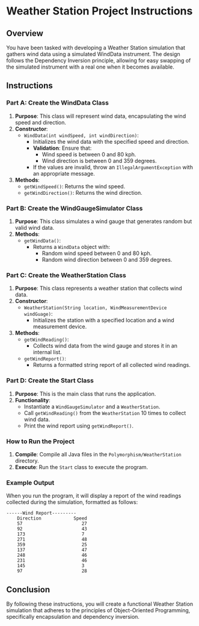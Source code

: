 # Weather Station Project Instructions

## Overview
You have been tasked with developing a Weather Station simulation that gathers wind data using a simulated WindData instrument. The design follows the Dependency Inversion principle, allowing for easy swapping of the simulated instrument with a real one when it becomes available.

## Instructions

### Part A: Create the WindData Class
1. **Purpose**: This class will represent wind data, encapsulating the wind speed and direction.
2. **Constructor**:
   - `WindData(int windSpeed, int windDirection)`: 
     - Initializes the wind data with the specified speed and direction.
     - **Validation**: Ensure that:
       - Wind speed is between 0 and 80 kph.
       - Wind direction is between 0 and 359 degrees.
     - If the values are invalid, throw an `IllegalArgumentException` with an appropriate message.
3. **Methods**:
   - `getWindSpeed()`: Returns the wind speed.
   - `getWindDirection()`: Returns the wind direction.

### Part B: Create the WindGaugeSimulator Class
1. **Purpose**: This class simulates a wind gauge that generates random but valid wind data.
2. **Methods**:
   - `getWindData()`: 
     - Returns a `WindData` object with:
       - Random wind speed between 0 and 80 kph.
       - Random wind direction between 0 and 359 degrees.

### Part C: Create the WeatherStation Class
1. **Purpose**: This class represents a weather station that collects wind data.
2. **Constructor**:
   - `WeatherStation(String location, WindMeasurementDevice windGuage)`:
     - Initializes the station with a specified location and a wind measurement device.
3. **Methods**:
   - `getWindReading()`: 
     - Collects wind data from the wind gauge and stores it in an internal list.
   - `getWindReport()`: 
     - Returns a formatted string report of all collected wind readings.

### Part D: Create the Start Class
1. **Purpose**: This is the main class that runs the application.
2. **Functionality**:
   - Instantiate a `WindGaugeSimulator` and a `WeatherStation`.
   - Call `getWindReading()` from the `WeatherStation` 10 times to collect wind data.
   - Print the wind report using `getWindReport()`.

### How to Run the Project
1. **Compile**: Compile all Java files in the `Polymorphism/WeatherStation` directory.
2. **Execute**: Run the `Start` class to execute the program.

### Example Output
When you run the program, it will display a report of the wind readings collected during the simulation, formatted as follows:
```
------Wind Report---------
    Direction            Speed
    57			            27
    92			            43
    173			            7
    271			            48
    359			            25
    137			            47
    248			            46
    231			            46
    145			            3
    97			            28
```
## Conclusion
By following these instructions, you will create a functional Weather Station simulation that adheres to the principles of Object-Oriented Programming, specifically encapsulation and dependency inversion.
